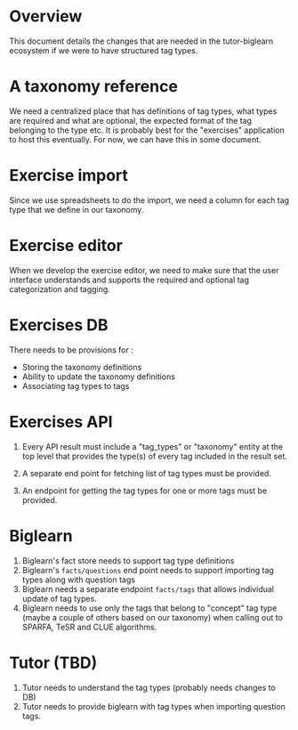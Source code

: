 # Overview

This document details the changes that are needed in the
tutor-biglearn ecosystem if we were to have structured tag types.

# A taxonomy reference

We need a centralized place that has definitions of tag types, what
types are required and what are optional, the expected format of the
tag belonging to the type etc.  It is probably best for the
"exercises" application to host this eventually.  For now, we can have
this in some document.

# Exercise import

Since we use spreadsheets to do the import, we need a column for each
tag type that we define in our taxonomy.

# Exercise editor

When we develop the exercise editor, we need to make sure that the
user interface understands and supports the required and optional tag
categorization and tagging.

# Exercises DB

There needs to be provisions for :

- Storing the taxonomy definitions
- Ability to update the taxonomy definitions
- Associating tag types to tags

# Exercises API

1. Every API result must include a "tag_types" or "taxonomy" entity at
   the top level that provides the type(s) of every tag included in
   the result set.

2. A separate end point for fetching list of tag types must be
   provided.

3. An endpoint for getting the tag types for one or more tags must be
   provided.

# Biglearn

1. Biglearn's fact store needs to support tag type definitions
2. Biglearn's `facts/questions` end point needs to support importing
   tag types along with question tags
3. Biglearn needs a separate endpoint `facts/tags` that allows
   individual update of tag types.
4. Biglearn needs to use only the tags that belong to "concept" tag
   type (maybe a couple of others based on our taxonomy) when calling
   out to SPARFA, TeSR and CLUE algorithms.

# Tutor (TBD)

1. Tutor needs to understand the tag types (probably needs changes to DB)
2. Tutor needs to provide biglearn with tag types when importing question
   tags.
